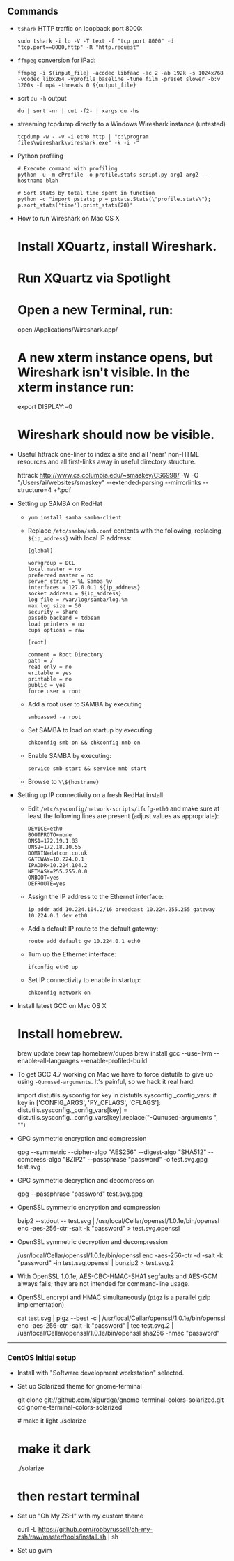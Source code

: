 ## Commands

-   `tshark` HTTP traffic on loopback port 8000:

        sudo tshark -i lo -V -T text -f "tcp port 8000" -d "tcp.port==8000,http" -R "http.request"

-	`ffmpeg` conversion for iPad:

		ffmpeg -i ${input_file} -acodec libfaac -ac 2 -ab 192k -s 1024x768 -vcodec libx264 -vprofile baseline -tune film -preset slower -b:v 1200k -f mp4 -threads 0 ${output_file}

-	sort `du -h` output

		du | sort -nr | cut -f2- | xargs du -hs

-	streaming tcpdump directly to a Windows Wireshark instance (untested)

		tcpdump -w - -v -i eth0 http | "c:\program files\wireshark\wireshark.exe" -k -i -"

-	Python profiling

		# Execute command with profiling
		python -u -m cProfile -o profile.stats script.py arg1 arg2 --hostname blah

		# Sort stats by total time spent in function
		python -c "import pstats; p = pstats.Stats(\"profile.stats\"); p.sort_stats('time').print_stats(20)"

-    How to run Wireshark on Mac OS X

        # Install XQuartz, install Wireshark.
        # Run XQuartz via Spotlight
        # Open a new Terminal, run:
        
        open /Applications/Wireshark.app/
        
        # A new xterm instance opens, but Wireshark isn't visible. In the xterm instance run:
        
        export DISPLAY:=0
        
        # Wireshark should now be visible.
        
-    Useful httrack one-liner to index a site and all 'near' non-HTML resources and all first-links away in useful directory structure.

        httrack http://www.cs.columbia.edu/~smaskey/CS6998/ -W -O "/Users/ai/websites/smaskey" --extended-parsing --mirrorlinks --structure=4 +*.pdf
    
-	Setting up SAMBA on RedHat
	-	`yum install samba samba-client`
	-	Replace `/etc/samba/smb.conf` contents with the following, replacing `${ip_address}` with local IP address:

			[global]
			
			workgroup = DCL
			local master = no
			preferred master = no
			server string = %L Samba %v
			interfaces = 127.0.0.1 ${ip_address}
			socket address = ${ip_address}
			log file = /var/log/samba/log.%m
			max log size = 50
			security = share
			passdb backend = tdbsam
			load printers = no
			cups options = raw
			
			[root]
			
			comment = Root Directory
			path = /
			read only = no
			writable = yes
			printable = no
			public = yes
			force user = root

	-	Add a root user to SAMBA by executing

			smbpasswd -a root

	-	Set SAMBA to load on startup by executing:

			chkconfig smb on && chkconfig nmb on

	-	Enable SAMBA by executing:

			service smb start && service nmb start

	-	Browse to `\\${hostname}`

-	Setting up IP connectivity on a fresh RedHat install
	-	Edit `/etc/sysconfig/network-scripts/ifcfg-eth0` and make sure at least the following lines are present (adjust values as appropriate):

			DEVICE=eth0
			BOOTPROTO=none
			DNS1=172.19.1.83
			DNS2=172.18.10.55
			DOMAIN=datcon.co.uk
			GATEWAY=10.224.0.1
			IPADDR=10.224.104.2
			NETMASK=255.255.0.0
			ONBOOT=yes
			DEFROUTE=yes

	-	Assign the IP address to the Ethernet interface:

			ip addr add 10.224.104.2/16 broadcast 10.224.255.255 gateway 10.224.0.1 dev eth0

	-	Add a default IP route to the default gateway:

			route add default gw 10.224.0.1 eth0

	-	Turn up the Ethernet interface:

			ifconfig eth0 up

	-	Set IP connectivity to enable in startup:

			chkconfig network on

-    Install latest GCC on Mac OS X

        # Install homebrew.
        brew update
        brew tap homebrew/dupes
        brew install gcc --use-llvm --enable-all-languages --enable-profiled-build
        
-    To get GCC 4.7 working on Mac we have to force distutils to give up using `-Qunused-arguments`. It's painful, so we hack it real hard:

        import distutils.sysconfig
        for key in distutils.sysconfig._config_vars:
            if key in ['CONFIG_ARGS', 'PY_CFLAGS', 'CFLAGS']:
                distutils.sysconfig._config_vars[key] = distutils.sysconfig._config_vars[key].replace("-Qunused-arguments ", "")

-    GPG symmetric encryption and compression

        gpg --symmetric --cipher-algo "AES256" --digest-algo "SHA512" --compress-algo "BZIP2" --passphrase "password" -o test.svg.gpg test.svg 
        
-    GPG symmetric decryption and decompression

        gpg --passphrase "password" test.svg.gpg
     
-    OpenSSL symmetric encryption and compression

        bzip2 --stdout -- test.svg | /usr/local/Cellar/openssl/1.0.1e/bin/openssl enc -aes-256-ctr -salt -k "password" > test.svg.openssl

-    OpenSSL symmetric decryption and decompression

        /usr/local/Cellar/openssl/1.0.1e/bin/openssl enc -aes-256-ctr -d -salt -k "password" -in test.svg.openssl | bunzip2 > test.svg.2
        
-    With OpenSSL 1.0.1e, AES-CBC-HMAC-SHA1 segfaults and AES-GCM always fails; they are not intended for command-line usage.

-    OpenSSL encrypt and HMAC simultaneously (`pigz` is a parallel gzip implementation)

        cat test.svg | pigz --best -c | /usr/local/Cellar/openssl/1.0.1e/bin/openssl enc -aes-256-ctr -salt -k "password" | tee test.svg.2 | /usr/local/Cellar/openssl/1.0.1e/bin/openssl sha256 -hmac "password"

- - -

### CentOS initial setup

-    Install with "Software development workstation" selected.
-    Set up Solarized theme for gnome-terminal

        git clone git://github.com/sigurdga/gnome-terminal-colors-solarized.git
        cd gnome-terminal-colors-solarized
        
        # make it light
        ./solarize
        
        # make it dark
        ./solarize
        
        # then restart terminal

-    Set up "Oh My ZSH" with my custom theme

        curl -L https://github.com/robbyrussell/oh-my-zsh/raw/master/tools/install.sh | sh


-    Set up gvim